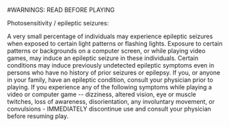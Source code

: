 #WARNINGS: READ BEFORE PLAYING

Photosensitivity / epileptic seizures:

A very small percentage of individuals may experience epileptic seizures when exposed to certain light patterns or flashing lights. Exposure to certain patterns or backgrounds on a computer screen, or while playing video games, may induce an epileptic seizure in these individuals. Certain conditions may induce previously undetected epileptic symptoms even in persons who have no history of prior seizures or epilepsy. If you, or anyone in your family, have an epileptic condition, consult your physician prior to playing. If you experience any of the following symptoms while playing a video or computer game -- dizziness, altered vision, eye or muscle twitches, loss of awareness, disorientation, any involuntary movement, or convulsions - IMMEDIATELY discontinue use and consult your physician before resuming play.
